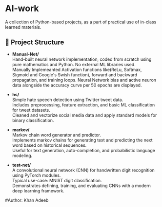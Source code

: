 # AI-work

A collection of Python-based projects, as a part of practical use of in-class learned materials.
## 📂 Project Structure

- **Manual-Net/**  
  Hand-built neural network implementation, coded from scratch using pure mathematics and Python. No external ML libraries used.  
  Manually Implemeanted Activation functions like(ReLu, Softmax, Sigmoid and Google's Swish function), forward and backward propagation, and training loops.
  Neural Network bias and active neuron data alongside the accuracy curve per 50 epochs are displayed.

- **hs/**  
  Simple hate speech detection using Twitter tweet data.  
  Includes preprocessing, feature extraction, and basic ML classification for tweet datasets.  
  Cleaned and vectorize social media data and apply standard models for binary classification.

- **markov/**  
  Markov chain word generator and predictor.  
  Implements markov chains for generating text and predicting the next word based on historical sequences.  
  Useful for text generation, auto-completion, and probabilistic language modeling.

- **test-net/**  
  A convolutional neural network (CNN) for handwritten digit recognition using PyTorch modules.  
  Typical use-case: MNIST digit classification.  
  Demonstrates defining, training, and evaluating CNNs with a modern deep learning framework.

#Author: Khan Adeeb
